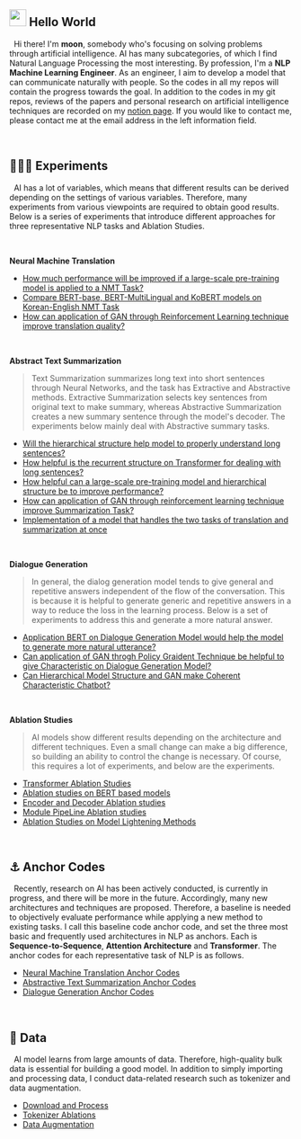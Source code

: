 ## <img src="https://emojis.slackmojis.com/emojis/images/1531849430/4246/blob-sunglasses.gif?1531849430" width="30"/> Hello World
&nbsp; Hi there! I'm **moon**, somebody who's focusing on solving problems through artificial intelligence. AI has many subcategories, of which I find Natural Language Processing the most interesting. By profession, I'm a **NLP Machine Learning Engineer**. As an engineer, I aim to develop a model that can communicate naturally with people. So the codes in all my repos will contain the progress towards the goal. In addition to the codes in my git repos, reviews of the papers and personal research on artificial intelligence techniques are recorded on my <a href="">notion page</a>. If you would like to contact me, please contact me at the email address in the left information field.

<br>

## 👨🏻‍🔬 Experiments
&nbsp; AI has a lot of variables, which means that different results can be derived depending on the settings of various variables. Therefore, many experiments from various viewpoints are required to obtain good results. Below is a series of experiments that introduce different approaches for three representative NLP tasks and Ablation Studies. 

<br>

**Neural Machine Translation**
* <a href="https://github.com/moon23k/NMT_BERT">How much performance will be improved if a large-scale pre-training model is applied to a NMT Task?</a>
* <a href="https://github.com/moon23k/NMT_KoBERT">Compare BERT-base, BERT-MultiLingual and KoBERT models on Korean-English NMT Task</a>
* <a href="https://github.com/moon23k/NMT_GAN">How can application of GAN through Reinforcement Learning technique improve translation quality?</a>

<br>

**Abstract Text Summarization**
> Text Summarization summarizes long text into short sentences through Neural Networks, and the task has Extractive and Abstractive methods. Extractive Summarization selects key sentences from original text to make summary, whereas Abstractive Summarization creates a new summary sentence through the model's decoder. The experiments below mainly deal with Abstractive summary tasks.


* <a href="https://github.com/moon23k/Hier_Basics">Will the hierarchical structure help model to properly understand long sentences?</a>
* <a href="https://github.com/moon23k/Recurrent_Transformer">How helpful is the recurrent structure on Transformer for dealing with long sentences?</a>
* <a href="https://github.com/moon23k/Hier_BERT">How helpful can a large-scale pre-training model and hierarchical structure be to improve performance?</a>
* <a href="https://github.com/moon23k/SUM_GAN">How can application of GAN through reinforcement learning technique improve Summarization Task?</a>
* <a href="https://github.com/moon23k/SUM_NMT">Implementation of a model that handles the two tasks of translation and summarization at once</a>

<br>

**Dialogue Generation**
> In general, the dialog generation model tends to give general and repetitive answers independent of the flow of the conversation. This is because it is helpful to generate generic and repetitive answers in a way to reduce the loss in the learning process. Below is a set of experiments to address this and generate a more natural answer.

* <a href="https://github.com/moon23k/Chat_BERT">Application BERT on Dialogue Generation Model would help the model to generate more natural utterance?</a>
* <a href="https://github.com/moon23k/C2_Bot">Can application of GAN throgh Policy Graident Technique be helpful to give Characteristic on Dialogue Generation Model?</a>
* <a href="https://github.com/moon23k/C3_Bot">Can Hierarchical Model Structure and GAN make Coherent Characteristic Chatbot?</a>

<br>

**Ablation Studies**
> AI models show different results depending on the architecture and different techniques. Even a small change can make a big difference, so building an ability to control the change is necessary. Of course, this requires a lot of experiments, and below are the experiments.

* <a href="https://github.com/moon23k/Transformer_Ablation">Transformer Ablation Studies</a>
* <a href="https://github.com/moon23k/BERTs_Ablation">Ablation studies on BERT based models</a>
* <a href="https://github.com/moon23k/Enc_Dec_Ablation">Encoder and Decoder Ablation studies</a>
* <a href="https://github.com/moon23k/PipeLines">Module PipeLine Ablation studies</a>
* <a href="https://github.com/moon23k/Model_Lightenings">Ablation Studies on Model Lightening Methods</a>


<br>

## ⚓ Anchor Codes
&nbsp; Recently, research on AI has been actively conducted, is currently in progress, and there will be more in the future. Accordingly, many new architectures and techniques are proposed. Therefore, a baseline is needed to objectively evaluate performance while applying a new method to existing tasks. I call this baseline code anchor code, and set the three most basic and frequently used architectures in NLP as anchors. Each is **Sequence-to-Sequence**, **Attention Architecture** and **Transformer**. The anchor codes for each representative task of NLP is as follows.

* <a href="https://github.com/moon23k/NMT_Basics">Neural Machine Translation Anchor Codes</a>
* <a href="https://github.com/moon23k/SUM_Basics">Abstractive Text Summarization Anchor Codes</a>
* <a href="https://github.com/moon23k/Chat_Basics">Dialogue Generation Anchor Codes</a>

<br>


## 💾 Data
&nbsp; AI model learns from large amounts of data. Therefore, high-quality bulk data is essential for building a good model. In addition to simply importing and processing data, I conduct data-related research such as tokenizer and data augmentation.

* <a href="https://github.com/moon23k/NLP_datasets">Download and Process</a>
* <a href="https://github.com/moon23k/Tokenzier_Ablations">Tokenizer Ablations</a>
* <a href="https://github.com/moon23k/Data_Augmentation">Data Augmentation</a>
